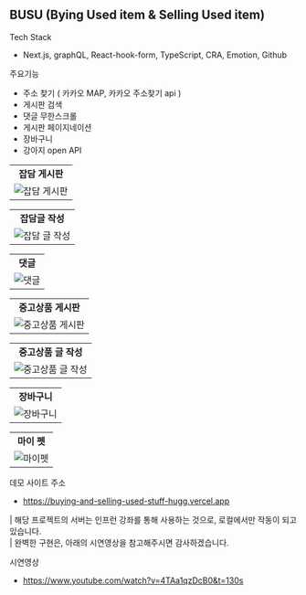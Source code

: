 ## BUSU (Bying Used item & Selling Used item)

Tech Stack
 - Next.js, graphQL,  React-hook-form, TypeScript, CRA, Emotion, Github

주요기능
 - 주소 찾기 ( 카카오 MAP, 카카오 주소찾기 api )
 - 게시판 검색
 - 댓글 무한스크롤
 - 게시판 페이지네이션
 - 장바구니
 - 강아지 open API

<table>
  <tr align="center">
    <td><strong>잡담 게시판</strong></td>
  </tr>
   <tr align="center">
    <td><img src="https://hanghaelv4.s3.ap-northeast-2.amazonaws.com/gossipboard.gif" alt="잡담 게시판" style="height:500px, width:800px"/></td>
  </tr>
</table>
<table>
  <tr align="center">
    <td><strong>잡담글 작성</strong></td>
  </tr>
   <tr align="center">
    <td><img src="https://hanghaelv4.s3.ap-northeast-2.amazonaws.com/write+new+article.gif" alt="잡담 글 작성" style="height:500px, width:800px"/></td>
  </tr>
</table>
<table>
  <tr align="center">
    <td><strong>댓글</strong></td>
  </tr>
   <tr align="center">
    <td><img src="https://hanghaelv4.s3.ap-northeast-2.amazonaws.com/comment.gif" alt="댓글" style="height:500px, width:800px"/></td>
  </tr>
</table>
<table>
  <tr align="center">
    <td><strong>중고상품 게시판</strong></td>
  </tr>
   <tr align="center">
    <td><img src="https://hanghaelv4.s3.ap-northeast-2.amazonaws.com/usedboard.gif" alt="중고상품 게시판" style="height:500px, width:800px"/></td>
  </tr>
</table>
<table>
  <tr align="center">
    <td><strong>중고상품 글 작성</strong></td>
  </tr>
   <tr align="center">
    <td><img src="https://lv4lv4task.s3.ap-northeast-2.amazonaws.com/used.gif" alt="중고상품 글 작성" style="height:500px, width:800px"/></td>
  </tr>
</table>
<table>
  <tr align="center">
    <td><strong>장바구니</strong></td>
  </tr>
   <tr align="center">
    <td><img src="https://hanghaelv4.s3.ap-northeast-2.amazonaws.com/list.gif" alt="장바구니" style="height:500px, width:800px"/></td>
  </tr>
</table>
<table>
  <tr align="center">
    <td><strong>마이 펫</strong></td>
  </tr>
   <tr align="center">
    <td><img src="https://lv4lv4task.s3.ap-northeast-2.amazonaws.com/pet.gif" alt="마이펫" style="height:500px, width:800px"/></td>
  </tr>
</table>


데모 사이트 주소
 - https://buying-and-selling-used-stuff-hugg.vercel.app

| 해당 프로젝트의 서버는 인프런 강좌를 통해 사용하는 것으로, 로컬에서만 작동이 되고 있습니다. <br/>
| 완벽한 구현은, 아래의 시연영상을 참고해주시면 감사하겠습니다. 

시연영상
 - https://www.youtube.com/watch?v=4TAa1qzDcB0&t=130s
